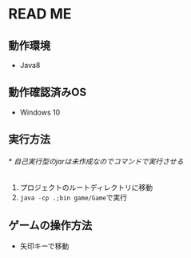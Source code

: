 # READ ME

## 動作環境
 - Java8

## 動作確認済みOS
  - Windows 10

## 実行方法
###### * 自己実行型のjarは未作成なのでコマンドで実行させる
  1. プロジェクトのルートディレクトリに移動
  2. `java -cp .;bin game/Game`で実行

## ゲームの操作方法
 - 矢印キーで移動
